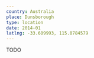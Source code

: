 ```yaml
---
country: Australia
place: Dunsborough
type: location
date: 2014-01
latlng: -33.609993, 115.0784579
---
```


TODO
